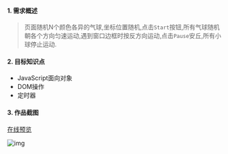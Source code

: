 #### 1. 需求概述

> 页面随机N个颜色各异的气球,坐标位置随机,点击`Start`按钮,所有气球随机朝各个方向匀速运动,遇到窗口边框时按反方向运动,点击`Pause`安丘,所有小球停止运动.

#### 2. 目标知识点
- JavaScript面向对象
- DOM操作
- 定时器

#### 3. 作品截图

[在线预览](http://study.manongview.com/ball/ball.html )

![img](http://7xo28b.com2.z0.glb.qiniucdn.com/2.pic.jpg?imageView2/2/w/308/h/210/interlace/1/q/100&e=1453447643&token=SyWOgJQw2zIHI4HcBjrIUvylnAh93ZUTekDLt2yO:s-xFsDMsg-PSaejxlODQFTY4lyE)
